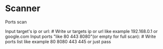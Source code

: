 # Scanner
Ports scan

Input target's ip or url: # Write ur targets ip or url like example 192.168.0.1 or google.com
Input ports \"like 80 443 8080\"(or empty for full scan):  # Write ports list like example 80 8080 443 445 or just pass
